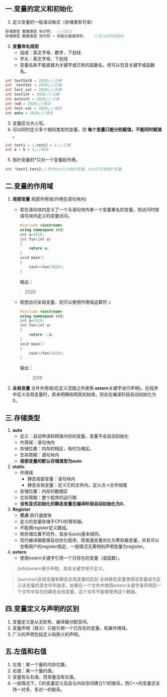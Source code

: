 ## 一.变量的定义和初始化
1.	定义变量的一般语法格式（存储类型可省）
```c++
存储类型 数据类型 标识符;	//只定义
存储类型 数据类型 标识符 = 初始化值或序列;	//定义同时初始化
```
2.	**变量命名规则**
	+	组成：英文字母、数字、下划线
	+	开头：英文字母、下划线
	+	变量名称不能直接为关键字或已有的函数名，但可以包含关键字或函数名。
```c++
int testVal0 = 2020;//正确
int _testVal = 2020;//正确
int test_val = 2020;//正确
int testint = 2020;//正确
int autoint = 2020;//正确
int 0cd = 2020;//错误
int test-val = 2020;//错误
int auto = 2020;//错误
```
3.	变量区分大小写。
4.	可以同时定义多个相同类型的变量，但 **每个变量只能分别赋值，不能同时赋值** 。
```c++
int test1 = 1,test2 = 1;//正确
int a = b = 1;//错误
```

5.	指针变量的\*只对一个变量起作用。
```c++
int *test1,test2;//其中test1为指针变量，test2不是指针变量。
```
## 二.变量的作用域
1.	**局部变量** 局部作用域(作用在语句块内)
	
	+	若在语句块内定义了一个与语句块外某一个变量重名的变量，则访问时按语句块内定义的变量访问。
		```c++
		#include <iostream>
		using namespace std;
		int a=2019;
		int fun(int a)
		{
			return a;
		}
		void main()
		{
			cout<<fun(2020);
		} 
		```
		输出：
		
	>2020
	
	+	若想访问全局变量，则可以使用作用域运算符 **::**
		```c++
		#include <iostream>
		using namespace std;
		int a=2019;
		int fun(int a)
		{
			return ::a;
		}
		void main()
		{
			cout<<fun(2020);
		} 
		```
		输出：
		
		>2019
	
2.	**全局变量** 文件作用域(在定义范围之外使用 **extern**关键字进行声明)。在程序中定义全局变量时，若未明确指明其初始值，则会在编译阶段自动初始化为0。
## 三.存储类型
1.	**auto**
	+	定义：自动申请和释放内存的变量，变量不会自动初始化
    +	作用域：语句块内
    +	存储位置：内存的栈区，有时为堆区。
    +	生存周期：语句块内
    +	**局部变量的默认存储类型为auto**
2.	**static**
	+	作用域
		+	静态局部变量：语句块内
		+	静态全局变量：定义它的文件内，定义点->文件结尾
	+	存储位置：内存的数据区
	+	生存周期：整个程序的运行期
	+	**没有显式初始化的静态变量在编译阶段自动初始化为0**。
3.	**Register**
	+	**优点** 执行速度快
	+	定义的变量存储于CPU的寄存器。
	+	不能用register定义数组。
	+	除存储位置不同外，其余与auto基本相同。
	+	现代编译器能够自动优化程序，把普通变量优化为寄存器变量，并且可以忽略用户的register指定，一般情况无需特别声明变量为register。
4.	**extern** 
	+ 使用extern关键字引用一个已存在的变量（或函数）。

>[info]extern用于声明，其余关键字用于定义。

>[success]全局变量和静态全局变量的区别
>全局静态变量使得该变量成为定义该变量的源文件所独享。如果在一个文件中使用extern关键字来声明另一个文件中存在的静态全局变量，这个文件不能够使用这个数据。

## 四.变量定义与声明的区别
1.	变量定义是从无到有，编译器分配空间。
2.	变量声明（狭义）只是引用一个已存在的变量，拓展作用域。
3.	广义的声明包括定义和狭义的声明。

## 五.左值和右值

1. 左值：某一个量的内存位置。
2. 右值：某一个量的值。
3. 变量有左右值，而常量没有左值。
4. 一般情况下，C的变量定义后会与内存空间建立1:1的联系，而C++的变量还支持一对多、多对一的联系。


